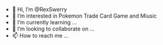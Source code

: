 - 👋 Hi, I’m @RexSwerry
- 👀 I’m interested in Pokemon Trade Card Game and Miusic
- 🌱 I’m currently learning ...
- 💞️ I’m looking to collaborate on ...
- 📫 How to reach me ...

<!---
RexSwerry/RexSwerry is a ✨ special ✨ repository because its `README.md` (this file) appears on your GitHub profile.
You can click the Preview link to take a look at your changes.
--->
